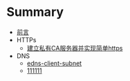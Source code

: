 # Summary

* [前言](README.md)
* HTTPs
  * [建立私有CA服务器并实现简单https](CA.md)
* DNS
  * [edns-client-subnet](edns-client-subnet.md)
  * [111111](111.md)


